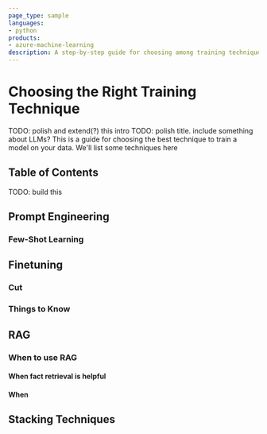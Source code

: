 ```yaml
---
page_type: sample
languages:
- python
products:
- azure-machine-learning
description: A step-by-step guide for choosing among training techniques. TODO: polish this description
---
```


# Choosing the Right Training Technique

TODO: polish and extend(?) this intro
TODO: polish title. include something about LLMs?
This is a guide for choosing the best technique to train a model on your data. We'll list some techniques here

## Table of Contents

TODO: build this


## Prompt Engineering

### Few-Shot Learning

## Finetuning

### Cut

### Things to Know





## RAG

### When to use RAG

#### When fact retrieval is helpful

#### When


## Stacking Techniques
